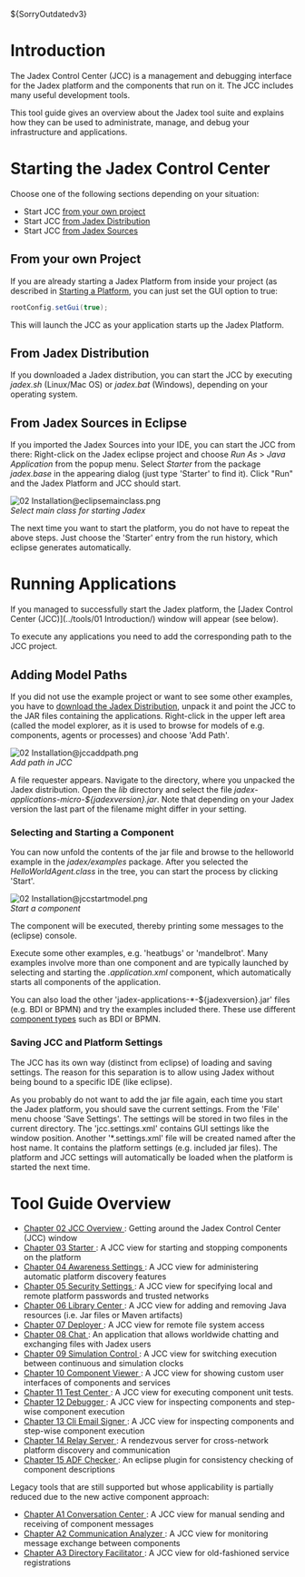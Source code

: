 ${SorryOutdatedv3}

# Introduction

The Jadex Control Center (JCC) is a management and debugging interface for the Jadex platform and the components that run on it. The JCC includes many useful development tools. 

This tool guide gives an overview about the Jadex tool suite and explains how they can be used to administrate, manage, and debug your infrastructure and applications.

# Starting the Jadex Control Center
Choose one of the following sections depending on your situation:

  - Start JCC [from your own project](./#from-your-own-project)
  - Start JCC [from Jadex Distribution](./#from-jadex-distribution)
  - Start JCC [from Jadex Sources](./#from-jadex-sources)

## From your own Project
If you are already starting a Jadex Platform from inside your project (as described in [Starting a Platform](../platform/platform/#starting-a-platform), you can just set the GUI option to true:
```java
rootConfig.setGui(true);
```
This will launch the JCC as your application starts up the Jadex Platform.

## From Jadex Distribution
If you downloaded a Jadex distribution, you can start the JCC by executing *jadex.sh* (Linux/Mac OS) or *jadex.bat* (Windows), depending on your operating system.
 
## From Jadex Sources in Eclipse
If you imported the Jadex Sources into your IDE, you can start the JCC from there:
Right-click on the Jadex eclipse project and choose *Run As* &gt; *Java Application* from the popup menu. 
Select *Starter* from the package *jadex.base* in the appearing dialog (just type 'Starter' to find it).
Click "Run" and the Jadex Platform and JCC should start.

![02 Installation@eclipsemainclass.png](eclipsemainclass.png)  
*Select main class for starting Jadex*

The next time you want to start the platform, you do not have to repeat the above steps. Just choose the 'Starter' entry from the run history, which eclipse generates automatically.

# Running Applications
If you managed to successfully start the Jadex platform, the [Jadex Control Center (JCC)](../tools/01 Introduction/) window will appear (see below).

To execute any applications you need to add the corresponding path to the JCC project. 

## Adding Model Paths
If you did not use the example project or want to see some other examples, you have to [download the Jadex Distribution](${URLACDownloadPage}), unpack it and point the JCC to the JAR files containing the applications.
Right-click in the upper left area (called the model explorer, as it is used to browse for models of e.g. components, agents or processes) and choose 'Add Path'.

![02 Installation@jccaddpath.png](jccaddpath.png)  
*Add path in JCC*

A file requester appears. Navigate to the directory, where you unpacked the Jadex distribution. 
Open the *lib* directory and select the file *jadex-applications-micro-${jadexversion}.jar*. 
Note that depending on your Jadex version the last part of the filename might differ in your setting. 

### Selecting and Starting a Component
You can now unfold the contents of the jar file and browse to the helloworld example in the *jadex/examples* package.
After you selected the *HelloWorldAgent.class* in the tree, you can start the process by clicking 'Start'.

![02 Installation@jccstartmodel.png](jccstartmodel.png)  
*Start a component*

The component will be executed, thereby printing some messages to the (eclipse) console.

Execute some other examples, e.g. 'heatbugs' or 'mandelbrot'. Many examples involve more than one component and are typically launched by selecting and starting the *.application.xml* component, which automatically starts all components of the application.

You can also load the other 'jadex-applications-*-${jadexversion}.jar' files (e.g. BDI or BPMN) and try the examples included there. These use different [component types](../component-types/component-types) such as BDI or BPMN.

### Saving JCC and Platform Settings

The JCC has its own way (distinct from eclipse) of loading and saving settings. The reason for this separation is to allow using Jadex without being bound to a specific IDE (like eclipse).

As you probably do not want to add the jar file again, each time you start the Jadex platform, you should save the current settings. From the 'File' menu choose 'Save Settings'. The settings will be stored in two files in the current directory. The 'jcc.settings.xml' contains GUI settings like the window position. Another '*.settings.xml' file will be created named after the host name. It contains the platform settings (e.g. included jar files). The platform and JCC settings will automatically be loaded when the platform is started the next time.

# Tool Guide Overview

-   [Chapter 02 JCC Overview ](02%20JCC%20Overview) : Getting around the Jadex Control Center (JCC) window
-   [Chapter 03 Starter ](03%20Starter) : A JCC view for starting and stopping components on the platform
-   [Chapter 04 Awareness Settings ](04%20Awareness%20Settings) : A JCC view for administering automatic platform discovery features
-   [Chapter 05 Security Settings  ](05%20Security%20Settings%20) : A JCC view for specifying local and remote platform passwords and trusted networks
-   [Chapter 06 Library Center ](06%20Library%20Center) : A JCC view for adding and removing Java resources (i.e. Jar files or Maven artifacts)
-   [Chapter 07 Deployer ](07%20Deployer) : A JCC view for remote file system access
-   [Chapter 08 Chat ](08%20Chat) : An application that allows worldwide chatting and exchanging files with Jadex users
-   [Chapter 09 Simulation Control ](09%20Simulation%20Control) : A JCC view for switching execution between continuous and simulation clocks
-   [Chapter 10 Component Viewer ](10%20Component%20Viewer) : A JCC view for showing custom user interfaces of components and services
-   [Chapter 11 Test Center ](11%20Test%20Center) : A JCC view for executing component unit tests.
-   [Chapter 12 Debugger ](12%20Debugger) : A JCC view for inspecting components and step-wise component execution
-   [Chapter 13 Cli Email Signer ](13%20Cli%20Email%20Signer) : A JCC view for inspecting components and step-wise component execution
-   [Chapter 14 Relay Server ](14%20Relay%20Server) : A rendezvous server for cross-network platform discovery and communication
-   [Chapter 15 ADF Checker ](15%20ADF%20Checker) : An eclipse plugin for consistency checking of component descriptions

Legacy tools that are still supported but whose applicability is partially reduced due to the new active component approach:

-   [Chapter A1 Conversation Center ](A1%20Conversation%20Center) : A JCC view for manual sending and receiving of component messages
-   [Chapter A2 Communication Analyzer ](A2%20Communication%20Analyzer) : A JCC view for monitoring message exchange between components
-   [Chapter A3 Directory Facilitator ](A3%20Directory%20Facilitator) : A JCC view for old-fashioned service registrations